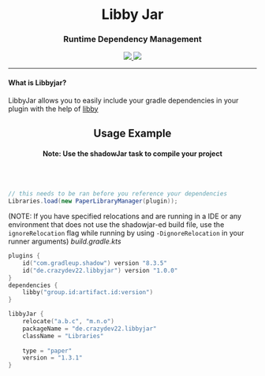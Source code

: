 <h1 align="center">Libby Jar</h1>
<h3 align="center">Runtime Dependency Management</h3>
  <div align="center">
    <a href="https://github.com/CrazyDev05/libbyjar">
        <img src="https://img.shields.io/github/license/CrazyDev05/libbyjar">
    </a>
    <a href="https://github.com/CrazyDev05/libbyjar/actions/workflows/gradle.yml">
        <img src="https://github.com/CrazyDev05/libbyjar/actions/workflows/gradle.yml/badge.svg">
    </a>
  </div>

<hr>

<h4>What is Libbyjar?</h4>

LibbyJar allows you to easily include your gradle dependencies in your plugin with the help of <a href="https://github.com/AlessioDP/libby">libby</a>

<h2 align="center">Usage Example</h2>
<h4 align="center">Note: Use the shadowJar task to compile your project</h4>
<br><br>


```java
// this needs to be ran before you reference your dependencies
Libraries.load(new PaperLibraryManager(plugin));
```
(NOTE: If you have specified relocations and are running in a IDE or any environment that does not use the shadowjar-ed build file, use the `ignoreRelocation` flag while running by using `-DignoreRelocation` in your runner arguments)
*build.gradle.kts*
```kotlin
plugins { 
    id("com.gradleup.shadow") version "8.3.5"
    id("de.crazydev22.libbyjar") version "1.0.0"
}
dependencies { 
    libby("group.id:artifact.id:version")
}

libbyJar { 
    relocate("a.b.c", "m.n.o")
    packageName = "de.crazydev22.libbyjar"
    className = "Libraries"
    
    type = "paper"
    version = "1.3.1"
}
```